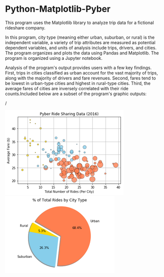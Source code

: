 # Python-Matplotlib-Pyber
This program uses the Matplotlib library to analyze trip data for a fictional rideshare company.

In this program, city type (meaning either urban, suburban, or rural) is the independent variable, a variety of trip attributes are measured as potential dependent variables, and units of analysis include trips, drivers, and cities. The program organizes and plots the data using Pandas and Matplotlib. The program is organized using a Jupyter notebook.

Analysis of the program's output provides users with a few key findings. First, trips in cities classified as urban account for the vast majority of trips, along with the majority of drivers and fare revenues. Second, fares tend to be lowest in urban-type cities and highest in rural-type cities. Third, the average fares of cities are inversely correlated with their ride counts.Included below are a subset of the program's graphic outputs:

/

![Image of Scatter Plot Code](images/Pyber_Scatter_Plot.png)![Image of Pie Chart Code](images/Pyber_Pie_Chart.png)